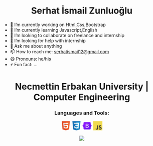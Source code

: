 <h1 align="center"> <b> Serhat İsmail Zunluoğlu </b> </h1>


- 🔭 I’m currently working on Html,Css,Bootstrap
- 🌱 I’m currently learning Javascript,English
- 👯 I’m looking to collaborate on freelance and internship
- 🤔 I’m looking for help with internship
- 💬 Ask me about anything
- 📫 How to reach me: serhatismail12@gmail.com
- 😄 Pronouns: he/his
- ⚡ Fun fact: ...

   
<h1 align="center"> <b> Necmettin Erbakan University | Computer Engineering </b> </h1>

<h3 align="center">Languages and Tools:</h3>
<p align="center">
 
<img src="https://raw.githubusercontent.com/devicons/devicon/master/icons/html5/html5-original.svg" alt="html5" width="30" height="30"/>
<img src="https://raw.githubusercontent.com/devicons/devicon/master/icons/css3/css3-original.svg" alt="css3" width="30" height="30"/>
<img src="https://raw.githubusercontent.com/devicons/devicon/master/icons/bootstrap/bootstrap-original.svg" alt="bootstrap" width="30" height="30"/>   
<img src="https://raw.githubusercontent.com/devicons/devicon/master/icons/javascript/javascript-original.svg" alt="javascript" width="30" height="30"/>



</p>

<p align="center">
   <img src="https://media.giphy.com/media/SWoSkN6DxTszqIKEqv/giphy.gif" width="400" />
</p>

